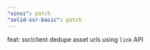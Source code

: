 ```yaml
---
"vinxi": patch
"solid-ssr-basic": patch
---
```


feat: ssr/client dedupe asset urls using `link` API
